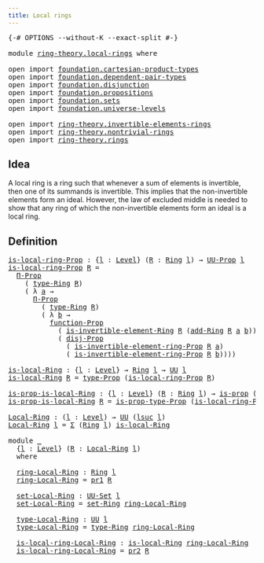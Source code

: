 ```yaml
---
title: Local rings
---
```


<pre class="Agda"><a id="37" class="Symbol">{-#</a> <a id="41" class="Keyword">OPTIONS</a> <a id="49" class="Pragma">--without-K</a> <a id="61" class="Pragma">--exact-split</a> <a id="75" class="Symbol">#-}</a>

<a id="80" class="Keyword">module</a> <a id="87" href="ring-theory.local-rings.html" class="Module">ring-theory.local-rings</a> <a id="111" class="Keyword">where</a>

<a id="118" class="Keyword">open</a> <a id="123" class="Keyword">import</a> <a id="130" href="foundation.cartesian-product-types.html" class="Module">foundation.cartesian-product-types</a>
<a id="165" class="Keyword">open</a> <a id="170" class="Keyword">import</a> <a id="177" href="foundation.dependent-pair-types.html" class="Module">foundation.dependent-pair-types</a>
<a id="209" class="Keyword">open</a> <a id="214" class="Keyword">import</a> <a id="221" href="foundation.disjunction.html" class="Module">foundation.disjunction</a>
<a id="244" class="Keyword">open</a> <a id="249" class="Keyword">import</a> <a id="256" href="foundation.propositions.html" class="Module">foundation.propositions</a>
<a id="280" class="Keyword">open</a> <a id="285" class="Keyword">import</a> <a id="292" href="foundation.sets.html" class="Module">foundation.sets</a>
<a id="308" class="Keyword">open</a> <a id="313" class="Keyword">import</a> <a id="320" href="foundation.universe-levels.html" class="Module">foundation.universe-levels</a>

<a id="348" class="Keyword">open</a> <a id="353" class="Keyword">import</a> <a id="360" href="ring-theory.invertible-elements-rings.html" class="Module">ring-theory.invertible-elements-rings</a>
<a id="398" class="Keyword">open</a> <a id="403" class="Keyword">import</a> <a id="410" href="ring-theory.nontrivial-rings.html" class="Module">ring-theory.nontrivial-rings</a>
<a id="439" class="Keyword">open</a> <a id="444" class="Keyword">import</a> <a id="451" href="ring-theory.rings.html" class="Module">ring-theory.rings</a>
</pre>
## Idea

A local ring is a ring such that whenever a sum of elements is invertible, then one of its summands is invertible. This implies that the non-invertible elements form an ideal. However, the law of excluded middle is needed to show that any ring of which the non-invertible elements form an ideal is a local ring.

## Definition

<pre class="Agda"><a id="is-local-ring-Prop"></a><a id="819" href="ring-theory.local-rings.html#819" class="Function">is-local-ring-Prop</a> <a id="838" class="Symbol">:</a> <a id="840" class="Symbol">{</a><a id="841" href="ring-theory.local-rings.html#841" class="Bound">l</a> <a id="843" class="Symbol">:</a> <a id="845" href="Agda.Primitive.html#597" class="Postulate">Level</a><a id="850" class="Symbol">}</a> <a id="852" class="Symbol">(</a><a id="853" href="ring-theory.local-rings.html#853" class="Bound">R</a> <a id="855" class="Symbol">:</a> <a id="857" href="ring-theory.rings.html#2551" class="Function">Ring</a> <a id="862" href="ring-theory.local-rings.html#841" class="Bound">l</a><a id="863" class="Symbol">)</a> <a id="865" class="Symbol">→</a> <a id="867" href="foundation-core.propositions.html#1393" class="Function">UU-Prop</a> <a id="875" href="ring-theory.local-rings.html#841" class="Bound">l</a>
<a id="877" href="ring-theory.local-rings.html#819" class="Function">is-local-ring-Prop</a> <a id="896" href="ring-theory.local-rings.html#896" class="Bound">R</a> <a id="898" class="Symbol">=</a>
  <a id="902" href="foundation-core.propositions.html#6694" class="Function">Π-Prop</a>
    <a id="913" class="Symbol">(</a> <a id="915" href="ring-theory.rings.html#2808" class="Function">type-Ring</a> <a id="925" href="ring-theory.local-rings.html#896" class="Bound">R</a><a id="926" class="Symbol">)</a>
    <a id="932" class="Symbol">(</a> <a id="934" class="Symbol">λ</a> <a id="936" href="ring-theory.local-rings.html#936" class="Bound">a</a> <a id="938" class="Symbol">→</a>
      <a id="946" href="foundation-core.propositions.html#6694" class="Function">Π-Prop</a>
        <a id="961" class="Symbol">(</a> <a id="963" href="ring-theory.rings.html#2808" class="Function">type-Ring</a> <a id="973" href="ring-theory.local-rings.html#896" class="Bound">R</a><a id="974" class="Symbol">)</a>
        <a id="984" class="Symbol">(</a> <a id="986" class="Symbol">λ</a> <a id="988" href="ring-theory.local-rings.html#988" class="Bound">b</a> <a id="990" class="Symbol">→</a>
          <a id="1002" href="foundation-core.propositions.html#8294" class="Function">function-Prop</a>
            <a id="1028" class="Symbol">(</a> <a id="1030" href="ring-theory.invertible-elements-rings.html#1491" class="Function">is-invertible-element-Ring</a> <a id="1057" href="ring-theory.local-rings.html#896" class="Bound">R</a> <a id="1059" class="Symbol">(</a><a id="1060" href="ring-theory.rings.html#3153" class="Function">add-Ring</a> <a id="1069" href="ring-theory.local-rings.html#896" class="Bound">R</a> <a id="1071" href="ring-theory.local-rings.html#936" class="Bound">a</a> <a id="1073" href="ring-theory.local-rings.html#988" class="Bound">b</a><a id="1074" class="Symbol">))</a>
            <a id="1089" class="Symbol">(</a> <a id="1091" href="foundation.disjunction.html#1135" class="Function">disj-Prop</a>
              <a id="1115" class="Symbol">(</a> <a id="1117" href="ring-theory.invertible-elements-rings.html#1321" class="Function">is-invertible-element-ring-Prop</a> <a id="1149" href="ring-theory.local-rings.html#896" class="Bound">R</a> <a id="1151" href="ring-theory.local-rings.html#936" class="Bound">a</a><a id="1152" class="Symbol">)</a>
              <a id="1168" class="Symbol">(</a> <a id="1170" href="ring-theory.invertible-elements-rings.html#1321" class="Function">is-invertible-element-ring-Prop</a> <a id="1202" href="ring-theory.local-rings.html#896" class="Bound">R</a> <a id="1204" href="ring-theory.local-rings.html#988" class="Bound">b</a><a id="1205" class="Symbol">))))</a>

<a id="is-local-Ring"></a><a id="1211" href="ring-theory.local-rings.html#1211" class="Function">is-local-Ring</a> <a id="1225" class="Symbol">:</a> <a id="1227" class="Symbol">{</a><a id="1228" href="ring-theory.local-rings.html#1228" class="Bound">l</a> <a id="1230" class="Symbol">:</a> <a id="1232" href="Agda.Primitive.html#597" class="Postulate">Level</a><a id="1237" class="Symbol">}</a> <a id="1239" class="Symbol">→</a> <a id="1241" href="ring-theory.rings.html#2551" class="Function">Ring</a> <a id="1246" href="ring-theory.local-rings.html#1228" class="Bound">l</a> <a id="1248" class="Symbol">→</a> <a id="1250" href="foundation-core.universe-levels.html#235" class="Primitive">UU</a> <a id="1253" href="ring-theory.local-rings.html#1228" class="Bound">l</a>
<a id="1255" href="ring-theory.local-rings.html#1211" class="Function">is-local-Ring</a> <a id="1269" href="ring-theory.local-rings.html#1269" class="Bound">R</a> <a id="1271" class="Symbol">=</a> <a id="1273" href="foundation-core.propositions.html#1495" class="Function">type-Prop</a> <a id="1283" class="Symbol">(</a><a id="1284" href="ring-theory.local-rings.html#819" class="Function">is-local-ring-Prop</a> <a id="1303" href="ring-theory.local-rings.html#1269" class="Bound">R</a><a id="1304" class="Symbol">)</a>

<a id="is-prop-is-local-Ring"></a><a id="1307" href="ring-theory.local-rings.html#1307" class="Function">is-prop-is-local-Ring</a> <a id="1329" class="Symbol">:</a> <a id="1331" class="Symbol">{</a><a id="1332" href="ring-theory.local-rings.html#1332" class="Bound">l</a> <a id="1334" class="Symbol">:</a> <a id="1336" href="Agda.Primitive.html#597" class="Postulate">Level</a><a id="1341" class="Symbol">}</a> <a id="1343" class="Symbol">(</a><a id="1344" href="ring-theory.local-rings.html#1344" class="Bound">R</a> <a id="1346" class="Symbol">:</a> <a id="1348" href="ring-theory.rings.html#2551" class="Function">Ring</a> <a id="1353" href="ring-theory.local-rings.html#1332" class="Bound">l</a><a id="1354" class="Symbol">)</a> <a id="1356" class="Symbol">→</a> <a id="1358" href="foundation-core.propositions.html#1309" class="Function">is-prop</a> <a id="1366" class="Symbol">(</a><a id="1367" href="ring-theory.local-rings.html#1211" class="Function">is-local-Ring</a> <a id="1381" href="ring-theory.local-rings.html#1344" class="Bound">R</a><a id="1382" class="Symbol">)</a>
<a id="1384" href="ring-theory.local-rings.html#1307" class="Function">is-prop-is-local-Ring</a> <a id="1406" href="ring-theory.local-rings.html#1406" class="Bound">R</a> <a id="1408" class="Symbol">=</a> <a id="1410" href="foundation-core.propositions.html#1562" class="Function">is-prop-type-Prop</a> <a id="1428" class="Symbol">(</a><a id="1429" href="ring-theory.local-rings.html#819" class="Function">is-local-ring-Prop</a> <a id="1448" href="ring-theory.local-rings.html#1406" class="Bound">R</a><a id="1449" class="Symbol">)</a>

<a id="Local-Ring"></a><a id="1452" href="ring-theory.local-rings.html#1452" class="Function">Local-Ring</a> <a id="1463" class="Symbol">:</a> <a id="1465" class="Symbol">(</a><a id="1466" href="ring-theory.local-rings.html#1466" class="Bound">l</a> <a id="1468" class="Symbol">:</a> <a id="1470" href="Agda.Primitive.html#597" class="Postulate">Level</a><a id="1475" class="Symbol">)</a> <a id="1477" class="Symbol">→</a> <a id="1479" href="foundation-core.universe-levels.html#235" class="Primitive">UU</a> <a id="1482" class="Symbol">(</a><a id="1483" href="Agda.Primitive.html#780" class="Primitive">lsuc</a> <a id="1488" href="ring-theory.local-rings.html#1466" class="Bound">l</a><a id="1489" class="Symbol">)</a>
<a id="1491" href="ring-theory.local-rings.html#1452" class="Function">Local-Ring</a> <a id="1502" href="ring-theory.local-rings.html#1502" class="Bound">l</a> <a id="1504" class="Symbol">=</a> <a id="1506" href="foundation-core.dependent-pair-types.html#515" class="Record">Σ</a> <a id="1508" class="Symbol">(</a><a id="1509" href="ring-theory.rings.html#2551" class="Function">Ring</a> <a id="1514" href="ring-theory.local-rings.html#1502" class="Bound">l</a><a id="1515" class="Symbol">)</a> <a id="1517" href="ring-theory.local-rings.html#1211" class="Function">is-local-Ring</a>

<a id="1532" class="Keyword">module</a> <a id="1539" href="ring-theory.local-rings.html#1539" class="Module">_</a>
  <a id="1543" class="Symbol">{</a><a id="1544" href="ring-theory.local-rings.html#1544" class="Bound">l</a> <a id="1546" class="Symbol">:</a> <a id="1548" href="Agda.Primitive.html#597" class="Postulate">Level</a><a id="1553" class="Symbol">}</a> <a id="1555" class="Symbol">(</a><a id="1556" href="ring-theory.local-rings.html#1556" class="Bound">R</a> <a id="1558" class="Symbol">:</a> <a id="1560" href="ring-theory.local-rings.html#1452" class="Function">Local-Ring</a> <a id="1571" href="ring-theory.local-rings.html#1544" class="Bound">l</a><a id="1572" class="Symbol">)</a>
  <a id="1576" class="Keyword">where</a>

  <a id="1585" href="ring-theory.local-rings.html#1585" class="Function">ring-Local-Ring</a> <a id="1601" class="Symbol">:</a> <a id="1603" href="ring-theory.rings.html#2551" class="Function">Ring</a> <a id="1608" href="ring-theory.local-rings.html#1544" class="Bound">l</a>
  <a id="1612" href="ring-theory.local-rings.html#1585" class="Function">ring-Local-Ring</a> <a id="1628" class="Symbol">=</a> <a id="1630" href="foundation-core.dependent-pair-types.html#605" class="Field">pr1</a> <a id="1634" href="ring-theory.local-rings.html#1556" class="Bound">R</a>

  <a id="1639" href="ring-theory.local-rings.html#1639" class="Function">set-Local-Ring</a> <a id="1654" class="Symbol">:</a> <a id="1656" href="foundation-core.sets.html#1190" class="Function">UU-Set</a> <a id="1663" href="ring-theory.local-rings.html#1544" class="Bound">l</a>
  <a id="1667" href="ring-theory.local-rings.html#1639" class="Function">set-Local-Ring</a> <a id="1682" class="Symbol">=</a> <a id="1684" href="ring-theory.rings.html#2757" class="Function">set-Ring</a> <a id="1693" href="ring-theory.local-rings.html#1585" class="Function">ring-Local-Ring</a>

  <a id="1712" href="ring-theory.local-rings.html#1712" class="Function">type-Local-Ring</a> <a id="1728" class="Symbol">:</a> <a id="1730" href="foundation-core.universe-levels.html#235" class="Primitive">UU</a> <a id="1733" href="ring-theory.local-rings.html#1544" class="Bound">l</a>
  <a id="1737" href="ring-theory.local-rings.html#1712" class="Function">type-Local-Ring</a> <a id="1753" class="Symbol">=</a> <a id="1755" href="ring-theory.rings.html#2808" class="Function">type-Ring</a> <a id="1765" href="ring-theory.local-rings.html#1585" class="Function">ring-Local-Ring</a>

  <a id="1784" href="ring-theory.local-rings.html#1784" class="Function">is-local-ring-Local-Ring</a> <a id="1809" class="Symbol">:</a> <a id="1811" href="ring-theory.local-rings.html#1211" class="Function">is-local-Ring</a> <a id="1825" href="ring-theory.local-rings.html#1585" class="Function">ring-Local-Ring</a>
  <a id="1843" href="ring-theory.local-rings.html#1784" class="Function">is-local-ring-Local-Ring</a> <a id="1868" class="Symbol">=</a> <a id="1870" href="foundation-core.dependent-pair-types.html#617" class="Field">pr2</a> <a id="1874" href="ring-theory.local-rings.html#1556" class="Bound">R</a>
</pre>